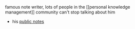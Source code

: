 famous note writer, lots of people in the [[personal knowledge management]] community can't stop talking about him

- his [public notes](https://notes.andymatuschak.org)
